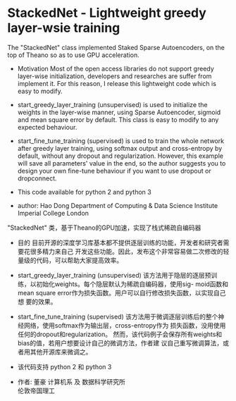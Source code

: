 # StackedNet - Lightweight greedy layer-wsie training 

The "StackedNet" class implemented Staked Sparse Autoencoders, on the top
of Theano so as to use GPU acceleration.

- Motivation
    Most of the open access libraries do not support greedy layer-wise
    initialization, developers and researches are suffer from implement it.
    For this reason, I release this lightweight code which is easy to
    modify.

- start_greedy_layer_training (unsupervised)
    is used to initialize the weights in the layer-wise manner, using Sparse
    Autoencoder, sigmoid and mean square error by default. This class is
    easy to modify to any expected behaviour.

- start_fine_tune_training (supervised)
    is used to train the whole network after greedy layer training, using
    softmax output and cross-entropy by default, without any dropout and
    regularization.
    However, this example will save all parameters' value in the end, so the
    author suggests you to design your own fine-tune behaviour if you want
    to use dropout or dropconnect.

- This code available for python 2 and python 3

- author:
    Hao Dong
    Department of Computing & Data Science Institute
    Imperial College London



"StackedNet" 类，基于Theano的GPU加速，实现了栈式稀疏自编码器

- 目的
	目前开源的深度学习库基本都不提供逐层训练的功能，开发者和研究者需要花很多精力来自己
	开发这些功能。因此，发布这个非常容易做二次修改的轻量级的代码，可以帮助大家提高效率。

- start_greedy_layer_training (unsupervised)
	该方法用于隐层的逐层预训练，以初始化weights。每个隐层默认为稀疏自编码器，使用sig-
	moid函数和mean square error作为损失函数。用户可以自行修改损失函数，以实现自己想
	要的效果。

- start_fine_tune_training (supervised)
	该方法用于微调逐层训练后的整个神经网络，使用softmax作为输出层，cross-entropy作为
	损失函数，没用使用任何的dropout和regularization。
	然而，该代码例子会保存所有weights和bias的值，若用户想要设计自己的微调方法，作者建
	议自己重写微调算法，或者用其他开源库来微调之。

- 该代码支持 python 2 和 python 3


- 作者:
    董豪 
    计算机系 及 数据科学研究所  
    伦敦帝国理工 

